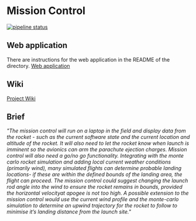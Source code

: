# Mission Control
[![pipeline status](https://gitlab.ecs.vuw.ac.nz/course-work/engr300/2020/group12/group-12/badges/master/pipeline.svg)](https://gitlab.ecs.vuw.ac.nz/course-work/engr300/2020/group12/group-12/-/commits/master)


## Web application
There are instructions for the web application in the README of the directory.
[Web application](https://gitlab.ecs.vuw.ac.nz/course-work/engr300/2020/group12/group-12/-/tree/master/web_application)

## Wiki
[Project Wiki](https://gitlab.ecs.vuw.ac.nz/course-work/engr300/2020/group12/group-12/-/wikis/home)

## Brief

*"The mission control will run on a laptop in the field and display data from
the rocket - such as the current software state and the current location and
altitude of the rocket. It will also need to let the rocket know when launch is
imminent so the avionics can arm the parachute ejection charges. Mission control
will also need a go/no go functionality. Integrating with the monte carlo rocket
simulation and adding local current weather conditions (primarily wind), many
simulated flights can determine probable landing locations- if these are within
the defined bounds of the landing area, the flight can proceed. The mission
control could suggest changing the launch rod angle into the wind to ensure the
rocket remains in bounds, provided the horizontal velocityat apogee is not too
high. A possible extension to the mission control would use the current wind
profile and the monte-carlo simulation to determine an upwind trajectory for the
rocket to follow to minimise it’s landing distance from the launch site."*